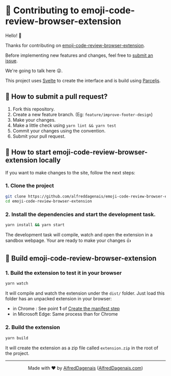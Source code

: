 # 🦄 Contributing to emoji-code-review-browser-extension

Hello! 👋

Thanks for contributing on [emoji-code-review-browser-extension](https://github.com/alfreddagenais/emoji-code-review-browser-extension).

Before implementing new features and changes, feel free to [submit an issue](https://github.com/alfreddagenais/emoji-code-review-browser-extension/issues/new/choose).

We're going to talk here :stuck_out_tongue_winking_eye:.

This project uses [Svelte](https://svelte.dev/) to create the interface and is build using [Parceljs](https://parceljs.org/).

## 🌱 How to submit a pull request?

1. Fork this repository.
2. Create a new feature branch. (Eg: `feature/improve-footer-design`)
3. Make your changes.
4. Make a little check using `yarn lint && yarn test`
5. Commit your changes using the convention.
6. Submit your pull request.

## 🔨 How to start emoji-code-review-browser-extension locally

If you want to make changes to the site, follow the next steps:

### 1. Clone the project

```sh
git clone https://github.com/alfreddagenais/emoji-code-review-browser-extension.git
cd emoji-code-review-browser-extension
```

### 2. Install the dependencies and start the development task.

```sh
yarn install && yarn start
```

The development task will compile, watch and open the extension in a sandbox webpage. Your are ready to make your changes 👍

## 🚀 Build emoji-code-review-browser-extension

### 1. Build the extension to test it in your browser

```sh
yarn watch
```

It will compile and watch the extension under the `dist/` folder. Just load this folder has an unpacked extension in your browser:

- in Chrome : See point **1** of [Create the manifest step](https://developer.chrome.com/extensions/getstarted#manifest)
- in Microsoft Edge: Same process than for Chrome

### 2. Build the extension

```sh
yarn build
```

It will create the extension as a zip file called `extension.zip` in the root of the project.

---

<p align="center">
  Made with ❤ by <a href="https://github.com/AlfredDagenais">AlfredDagenais</a> (<a href="https://github.com/AlfredDagenais.com">AlfredDagenais.com</a>)
</p>
